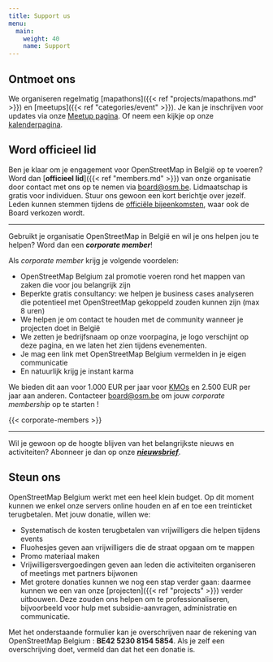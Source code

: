 ```yaml
---
title: Support us
menu:
  main:
    weight: 40
    name: Support
---
```


## Ontmoet ons

We organiseren regelmatig [mapathons]({{< ref "projects/mapathons.md" >}}) en [meetups]({{< ref "categories/event" >}}).
Je kan je inschrijven voor updates via onze [Meetup pagina](https://www.meetup.com/OpenStreetMap-Belgium/). Of neem een kijkje op onze [kalenderpagina](https://osmcal.org/?in=Belgium).

## Word officieel lid

Ben je klaar om je engagement voor OpenStreetMap in België op te voeren?
Word dan [**officieel lid**]({{< ref "members.md" >}}) van onze organisatie door contact met ons op te nemen via <board@osm.be>.
Lidmaatschap is gratis voor individuen. Stuur ons gewoon een kort berichtje over jezelf.
Leden kunnen stemmen tijdens de [officiële bijeenkomsten](https://github.com/osmbe/working-group-bylaws/tree/master/minutes), waar ook de Board verkozen wordt.

---

Gebruikt je organisatie OpenStreetMap in België en wil je ons helpen jou te helpen?
Word dan een ***corporate member***!

Als *corporate member* krijg je volgende voordelen:

- OpenStreetMap Belgium zal promotie voeren rond het mappen van zaken die voor jou belangrijk zijn
- Beperkte gratis consultancy: we helpen je business cases analyseren die potentieel met OpenStreetMap gekoppeld zouden kunnen zijn (max 8 uren)
- We helpen je om contact te houden met de community wanneer je projecten doet in België
- We zetten je bedrijfsnaam op onze voorpagina, je logo verschijnt op deze pagina, en we laten het zien tijdens evenementen.
- Je mag een link met OpenStreetMap Belgium vermelden in je eigen communicatie
- En natuurlijk krijg je instant karma

We bieden dit aan voor 1.000 EUR per jaar voor [KMOs](https://ec.europa.eu/growth/smes/sme-definition_nl) en 2.500 EUR per jaar aan anderen.
Contacteer <board@osm.be> om jouw *corporate membership* op te starten !

{{< corporate-members >}}

---

Wil je gewoon op de hoogte blijven van het belangrijkste nieuws en activiteiten?
Abonneer je dan op onze [***nieuwsbrief***](https://osm.us13.list-manage.com/subscribe?u=cc6632a49e784f67574e50269&id=5c2416bba6).

## Steun ons

OpenStreetMap Belgium werkt met een heel klein budget. Op dit moment kunnen we enkel onze servers online houden en af en toe een treinticket terugbetalen.
Met jouw donatie, willen we:

- Systematisch de kosten terugbetalen van vrijwilligers die helpen tijdens events
- Fluohesjes geven aan vrijwilligers die de straat opgaan om te mappen
- Promo materiaal maken
- Vrijwilligersvergoedingen geven aan leden die activiteiten organiseren of meetings met partners bijwonen
- Met grotere donaties kunnen we nog een stap verder gaan: daarmee kunnen we een van onze [projecten]({{< ref "projects" >}}) verder uitbouwen. Deze zouden ons helpen om te professionaliseren, bijvoorbeeld voor hulp met subsidie-aanvragen, administratie en communicatie.

Met het onderstaande formulier kan je overschrijven naar de rekening van OpenStreetMap Belgium : **BE42 5230 8154 5854**.
Als je zelf een overschrijving doet, vermeld dan dat het een donatie is.

